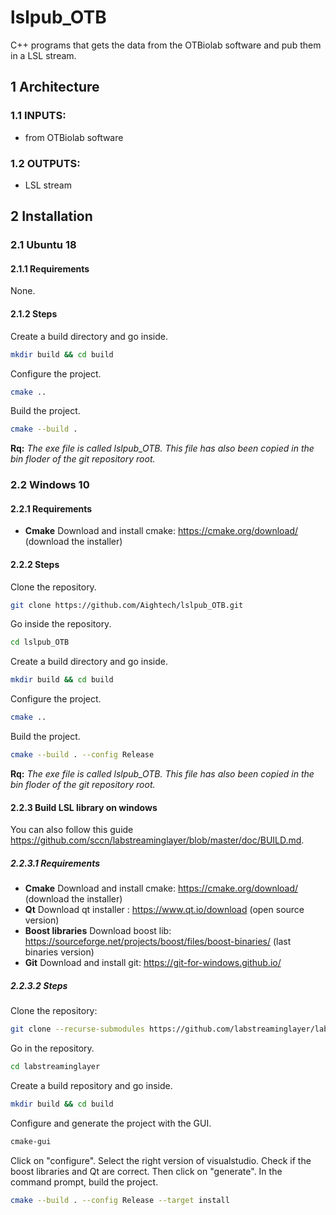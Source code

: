 # lslpub_OTB
C++ programs that gets the data from the OTBiolab software and pub them in a LSL stream.

## 1 Architecture
### 1.1 INPUTS:
- from OTBiolab software
### 1.2 OUTPUTS:
- LSL stream

## 2 Installation
### 2.1 Ubuntu 18
#### 2.1.1 **Requirements**
None.
#### 2.1.2 Steps
Create a build directory and go inside.
```bash
mkdir build && cd build
```
Configure the project.
```bash
cmake ..
```
Build the project.
```bash
cmake --build . 
```
**Rq:** *The exe file is called lslpub_OTB. This file has also been copied in the bin floder of the git repository root.*

### 2.2 Windows 10
#### 2.2.1 **Requirements**
- **Cmake**
Download and install cmake: https://cmake.org/download/ (download the installer)
#### 2.2.2 Steps
Clone the repository.
```bash
git clone https://github.com/Aightech/lslpub_OTB.git
```
Go inside the repository.
```bash
cd lslpub_OTB
```
Create a build directory and go inside.
```bash
mkdir build && cd build
```
Configure the project.
```bash
cmake ..
```
Build the project.
```bash
cmake --build . --config Release 
```
**Rq:** *The exe file is called lslpub_OTB. This file has also been copied in the bin floder of the git repository root.*

#### 2.2.3 Build LSL library on windows
You can also follow this guide https://github.com/sccn/labstreaminglayer/blob/master/doc/BUILD.md.
##### 2.2.3.1 **Requirements**
- **Cmake**
Download and install cmake: https://cmake.org/download/ (download the installer)
- **Qt**
Download qt installer : https://www.qt.io/download (open source version)
- **Boost libraries**
Download boost lib: https://sourceforge.net/projects/boost/files/boost-binaries/ (last binaries version)
- **Git**
Download and install git: https://git-for-windows.github.io/

##### 2.2.3.2 Steps 
Clone the repository:
```bash
git clone --recurse-submodules https://github.com/labstreaminglayer/labstreaminglayer.git
```
Go in the repository.
```bash
cd labstreaminglayer
```
Create a build repository and go inside.
```bash
mkdir build && cd build
```
Configure and generate the project with the GUI.
```bash
cmake-gui
```
Click on "configure". Select the right version of visualstudio.
Check if the boost libraries and Qt are correct.
Then click on "generate".
In the command prompt, build the project.
```bash
cmake --build . --config Release --target install
```


